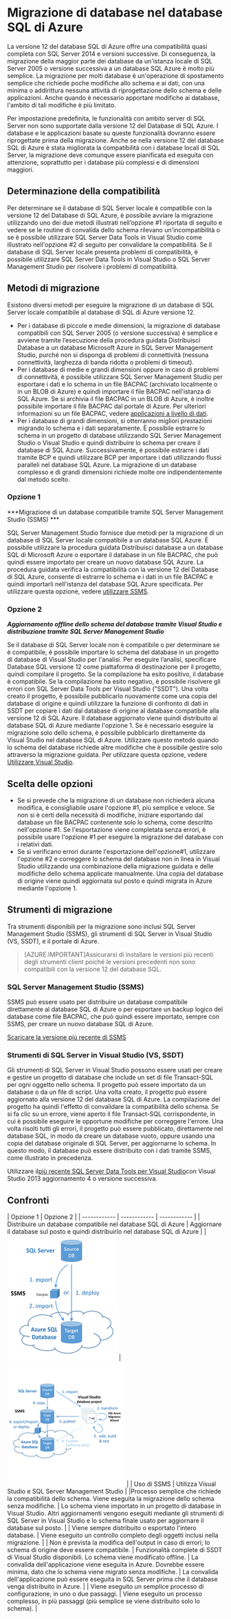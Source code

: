 <properties
   pageTitle="Migrazione di database nel database SQL di Azure"
   description="Database SQL di Microsoft Azure, distribuzione del database, migrazione del database, importazione del database, esportazione del database, migrazione guidata"
   services="sql-database"
   documentationCenter=""
   authors="carlrabeler"
   manager="jeffreyg"
   editor=""/>

<tags
   ms.service="sql-database"
   ms.devlang="NA"
   ms.topic="article"
   ms.tgt_pltfrm="NA"
   ms.workload="data-management"
   ms.date="09/02/2015"
   ms.author="carlrab"/>

# Migrazione di database nel database SQL di Azure

La versione 12 del database SQL di Azure offre una compatibilità quasi completa con SQL Server 2014 e versioni successive. Di conseguenza, la migrazione della maggior parte dei database da un'istanza locale di SQL Server 2005 o versione successiva a un database SQL Azure è molto più semplice. La migrazione per molti database è un'operazione di spostamento semplice che richiede poche modifiche allo schema e ai dati, con una minima o addirittura nessuna attività di riprogettazione dello schema e delle applicazioni. Anche quando è necessario apportare modifiche ai database, l'ambito di tali modifiche è più limitato.

Per impostazione predefinita, le funzionalità con ambito server di SQL Server non sono supportate dalla versione 12 del Database di SQL Azure. I database e le applicazioni basate su queste funzionalità dovranno essere riprogettate prima della migrazione. Anche se nella versione 12 del database SQL di Azure è stata migliorata la compatibilità con i database locali di SQL Server, la migrazione deve comunque essere pianificata ed eseguita con attenzione, soprattutto per i database più complessi e di dimensioni maggiori.

## Determinazione della compatibilità
Per determinare se il database di SQL Server locale è compatibile con la versione 12 del Database di SQL Azure, è possibile avviare la migrazione utilizzando uno dei due metodi illustrati nell’opzione #1 riportata di seguito e vedere se le routine di convalida dello schema rilevano un'incompatibilità o se è possibile utilizzare SQL Server Data Tools in Visual Studio come illustrato nell'opzione #2 di seguito per convalidare la compatibilità. Se il database di SQL Server locale presenta problemi di compatibilità, è possibile utilizzare SQL Server Data Tools in Visual Studio o SQL Server Management Studio per risolvere i problemi di compatibilità.

## Metodi di migrazione
Esistono diversi metodi per eseguire la migrazione di un database di SQL Server locale compatibile al database di SQL di Azure versione 12.

- Per i database di piccole e medie dimensioni, la migrazione di database compatibili con SQL Server 2005 (o versione successiva) è semplice e avviene tramite l’esecuzione della procedura guidata Distribuisci Database a un database Microsoft Azure in SQL Server Management Studio, purché non si disponga di problemi di connettività (nessuna connettività, larghezza di banda ridotta o problemi di timeout).
- Per i database di medie e grandi dimensioni oppure in caso di problemi di connettività, è possibile utilizzare SQL Server Management Studio per esportare i dati e lo schema in un file BACPAC (archiviato localmente o in un BLOB di Azure) e quindi importare il file BACPAC nell'istanza di SQL Azure. Se si archivia il file BACPAC in un BLOB di Azure, è inoltre possibile importare il file BACPAC dal portale di Azure. Per ulteriori informazioni su un file BACPAC, vedere [applicazioni a livello di dati](https://msdn.microsoft.com/library/ee210546.aspx).
- Per i database di grandi dimensioni, si otterranno migliori prestazioni migrando lo schema e i dati separatamente. È possibile estrarre lo schema in un progetto di database utilizzando SQL Server Management Studio o Visual Studio e quindi distribuire lo schema per creare il database di SQL Azure. Successivamente, è possibile estrarre i dati tramite BCP e quindi utilizzare BCP per importare i dati utilizzando flussi paralleli nel database SQL Azure. La migrazione di un database complesso e di grandi dimensioni richiede molte ore indipendentemente dal metodo scelto.

### Opzione 1
***Migrazione di un database compatibile tramite SQL Server Management Studio (SSMS) ***

SQL Server Management Studio fornisce due metodi per la migrazione di un database di SQL Server locale compatibile a un database SQL Azure. È possibile utilizzare la procedura guidata Distribuisci database a un database SQL di Microsoft Azure o esportare il database in un file BACPAC, che può quindi essere importato per creare un nuovo database SQL Azure. La procedura guidata verifica la compatibilità con la versione 12 del Database di SQL Azure, consente di estrarre lo schema e i dati in un file BACPAC e quindi importarli nell'istanza del database SQL Azure specificata. Per utilizzare questa opzione, vedere [utilizzare SSMS](sql-database-migrate-ssms.md).

### Opzione 2
***Aggiornamento offline dello schema del database tramite Visual Studio e distribuzione tramite SQL Server Management Studio***

Se il database di SQL Server locale non è compatibile o per determinare se è compatibile, è possibile importare lo schema del database in un progetto di database di Visual Studio per l'analisi. Per eseguire l’analisi, specificare Database SQL versione 12 come piattaforma di destinazione per il progetto, quindi compilare il progetto. Se la compilazione ha esito positivo, il database è compatibile. Se la compilazione ha esito negativo, è possibile risolvere gli errori con SQL Server Data Tools per Visual Studio ("SSDT"). Una volta creato il progetto, è possibile pubblicarlo nuovamente come una copia del database di origine e quindi utilizzare la funzione di confronto di dati in SSDT per copiare i dati dal database di origine al database compatibile alla versione 12 di SQL Azure. Il database aggiornato viene quindi distribuito al database SQL di Azure mediante l'opzione 1. Se è necessario eseguire la migrazione solo dello schema, è possibile pubblicarlo direttamente da Visual Studio nel database SQL di Azure. Utilizzare questo metodo quando lo schema del database richiede altre modifiche che è possibile gestire solo attraverso la migrazione guidata. Per utilizzare questa opzione, vedere [Utilizzare Visual Studio](sql-database-migrate-visualstudio-ssdt.md).

## Scelta delle opzioni
- Se si prevede che la migrazione di un database non richiederà alcuna modifica, è consigliabile usare l'opzione #1, più semplice e veloce. Se non si è certi della necessità di modifiche, iniziare esportando dal database un file BACPAC contenente solo lo schema, come descritto nell'opzione #1. Se l'esportazione viene completata senza errori, è possibile usare l'opzione #1 per eseguire la migrazione del database con i relativi dati.  
- Se si verificano errori durante l'esportazione dell'opzione#1, utilizzare l'opzione #2 e correggere lo schema del database non in linea in Visual Studio utilizzando una combinazione della migrazione guidata e delle modifiche dello schema applicate manualmente. Una copia del database di origine viene quindi aggiornata sul posto e quindi migrata in Azure mediante l'opzione 1.

## Strumenti di migrazione
Tra strumenti disponibili per la migrazione sono inclusi SQL Server Management Studio (SSMS), gli strumenti di SQL Server in Visual Studio (VS, SSDT), e il portale di Azure.

> [AZURE.IMPORTANT]Assicurarsi di installare le versioni più recenti degli strumenti client poiché le versioni precedenti non sono compatibili con la versione 12 del database SQL.

### SQL Server Management Studio (SSMS)
SSMS può essere usato per distribuire un database compatibile direttamente al database SQL di Azure o per esportare un backup logico del database come file BACPAC, che può quindi essere importato, sempre con SSMS, per creare un nuovo database SQL di Azure.

[Scaricare la versione più recente di SSMS](https://msdn.microsoft.com/library/mt238290.aspx)

### Strumenti di SQL Server in Visual Studio (VS, SSDT)
Gli strumenti di SQL Server in Visual Studio possono essere usati per creare e gestire un progetto di database che include un set di file Transact-SQL per ogni oggetto nello schema. Il progetto può essere importato da un database o da un file di script. Una volta creato, il progetto può essere aggiornato alla versione 12 del database SQL di Azure. La compilazione del progetto ha quindi l'effetto di convalidare la compatibilità dello schema. Se si fa clic su un errore, viene aperto il file Transact-SQL corrispondente, in cui è possibile eseguire le opportune modifiche per correggere l'errore. Una volta risolti tutti gli errori, il progetto può essere pubblicato, direttamente nel database SQL, in modo da creare un database vuoto, oppure usando una copia del database originale di SQL Server, per aggiornarne lo schema. In questo modo, il database può essere distribuito con i dati tramite SSMS, come illustrato in precedenza.

Utilizzare il[più recente SQL Server Data Tools per Visual Studio](https://msdn.microsoft.com/library/mt204009.aspx)con Visual Studio 2013 aggiornamento 4 o versione successiva.

## Confronti
| Opzione 1 | Opzione 2 |
| ------------ | ------------ | ------------ |
| Distribuire un database compatibile nel database SQL di Azure | Aggiornare il database sul posto e quindi distribuirlo nel database SQL di Azure |
|![SSMS](./media/sql-database-cloud-migrate/01SSMSDiagram.png)| ![Modifica offline](./media/sql-database-cloud-migrate/03VSSSDTDiagram.png) |
| Uso di SSMS | Utilizza Visual Studio e SQL Server Management Studio |
|Processo semplice che richiede la compatibilità dello schema. Viene eseguita la migrazione dello schema senza modifiche. | Lo schema viene importato in un progetto di database in Visual Studio. Altri aggiornamenti vengono eseguiti mediante gli strumenti di SQL Server in Visual Studio e lo schema finale usato per aggiornare il database sul posto. |
| Viene sempre distribuito o esportato l'intero database. | Viene eseguito un controllo completo degli oggetti inclusi nella migrazione. |
| Non è prevista la modifica dell'output in caso di errori; lo schema di origine deve essere compatibile. | Funzionalità complete di SSDT di Visual Studio disponibili. Lo schema viene modificato offline. | La convalida dell'applicazione viene eseguita in Azure. Dovrebbe essere minima, dato che lo schema viene migrato senza modifiche. | La convalida dell'applicazione può essere eseguita in SQL Server prima che il database venga distribuito in Azure. |
| Viene eseguito un semplice processo di configurazione, in uno o due passaggi. | Viene eseguito un processo complesso, in più passaggi (più semplice se viene distribuito solo lo schema). |

<!----HONumber=Sept15_HO3-->